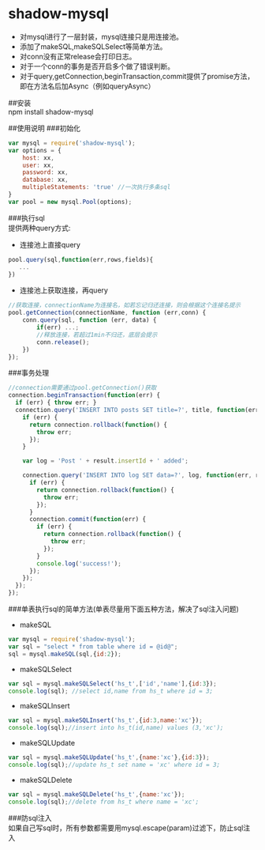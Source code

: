 # shadow-mysql  
* 对mysql进行了一层封装，mysql连接只是用连接池。
* 添加了makeSQL,makeSQLSelect等简单方法。
* 对conn没有正常release会打印日志。
* 对于一个conn的事务是否开启多个做了错误判断。
* 对于query,getConnection,beginTransaction,commit提供了promise方法，即在方法名后加Async（例如queryAsync）

##安装  
npm install shadow-mysql

##使用说明
###初始化
``` javascript
var mysql = require('shadow-mysql');
var options = {
    host: xx,
    user: xx,
    password: xx,
    database: xx,
    multipleStatements: 'true' //一次执行多条sql
}
var pool = new mysql.Pool(options);
```

###执行sql  
提供两种query方式:  
*   连接池上直接query
```javascript
pool.query(sql,function(err,rows,fields){
   ...
})
```  
*   连接池上获取连接，再query
```javascript
//获取连接，connectionName为连接名，如若忘记归还连接，则会根据这个连接名提示
pool.getConnection(connectionName, function (err,conn) {
    conn.query(sql, function (err, data) {
        if(err) ...;
        //释放连接，若超过1min不归还，底层会提示
        conn.release();
    })
});
```

###事务处理
```javascript
//connection需要通过pool.getConnection()获取
connection.beginTransaction(function(err) {
  if (err) { throw err; }
  connection.query('INSERT INTO posts SET title=?', title, function(err, result) {
    if (err) {
      return connection.rollback(function() {
        throw err;
      });
    }

    var log = 'Post ' + result.insertId + ' added';

    connection.query('INSERT INTO log SET data=?', log, function(err, result) {
      if (err) {
        return connection.rollback(function() {
          throw err;
        });
      }  
      connection.commit(function(err) {
        if (err) {
          return connection.rollback(function() {
            throw err;
          });
        }
        console.log('success!');
      });
    });
  });
});
```

###单表执行sql的简单方法(单表尽量用下面五种方法，解决了sql注入问题)
* makeSQL  
```javascript
var mysql = require('shadow-mysql');
var sql = "select * from table where id = @id@";
sql = mysql.makeSQL(sql,{id:2});
```
* makeSQLSelect  
```javascript
var sql = mysql.makeSQLSelect('hs_t',['id','name'],{id:3});
console.log(sql); //select id,name from hs_t where id = 3;
```
* makeSQLInsert
```javascript
var sql = mysql.makeSQLInsert('hs_t',{id:3,name:'xc'});
console.log(sql);//insert into hs_t(id,name) values (3,'xc');
```
* makeSQLUpdate
```javascript
var sql = mysql.makeSQLUpdate('hs_t',{name:'xc'},{id:3});
console.log(sql);//update hs_t set name = 'xc' where id = 3;
```
* makeSQLDelete
```javascript
var sql = mysql.makeSQLDelete('hs_t',{name:'xc'});
console.log(sql);//delete from hs_t where name = 'xc';
```

###防sql注入  
如果自己写sql时，所有参数都需要用mysql.escape(param)过滤下，防止sql注入

